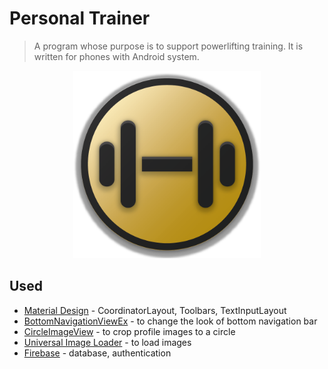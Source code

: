 # Personal Trainer
> A program whose purpose is to support powerlifting training. It is written for phones with Android system.

<p align="center">
  <img width="300" height="300" src="app/src/main/res/drawable/bar_icon.png">
</p>

## Used
+ [Material Design](https://material.io/develop/android/) - CoordinatorLayout, Toolbars, TextInputLayout
+ [BottomNavigationViewEx](https://github.com/ittianyu/BottomNavigationViewEx) - to change the look of bottom navigation bar
+ [CircleImageView](https://github.com/hdodenhof/CircleImageView) - to crop profile images to a circle
+ [Universal Image Loader](https://github.com/nostra13/Android-Universal-Image-Loader) - to load images
+ [Firebase](https://firebase.google.com/) - database, authentication
